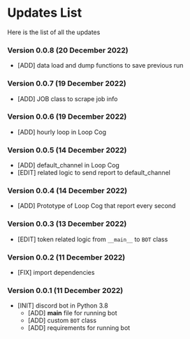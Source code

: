 
# Updates List

Here is the list of all the updates

### Version 0.0.8 (20 December 2022)

* [ADD] data load and dump functions to save previous run

### Version 0.0.7 (19 December 2022)

* [ADD] JOB class to scrape job info

### Version 0.0.6 (19 December 2022)

* [ADD] hourly loop in Loop Cog

### Version 0.0.5 (14 December 2022)

* [ADD] default_channel in Loop Cog
* [EDIT] related logic to send report to default_channel

### Version 0.0.4 (14 December 2022)

* [ADD] Prototype of Loop Cog that report every second

### Version 0.0.3 (13 December 2022)

* [EDIT] token related logic from `__main__` to `BOT` class

### Version 0.0.2 (11 December 2022)

* [FIX] import dependencies

### Version 0.0.1 (11 December 2022)

* [INIT] discord bot in Python 3.8
  * [ADD] __main__ file for running bot
  * [ADD] custom `BOT` class
  * [ADD] requirements for running bot

<!-- https://github.com/kkrypt0nn/Python-Discord-Bot-Template/blob/main/UPDATES.md -->
